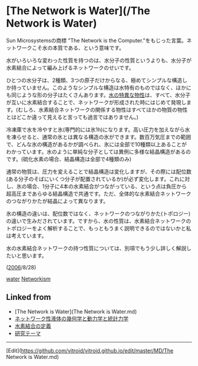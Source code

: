 ---
---
# [The Network is Water](/The Network is Water)

[](https://youtu.be/FtxLih3KeTA)



Sun Microsystemsの商標 "The Network is the Computer."をもじった言葉。ネットワークこそ水の本質である、という意味です。

水がいろいろな変わった性質を持つのは、水分子の性質というよりも、水分子が水素結合によって編み上げるネットワークのせいです。

ひとつの水分子は、2種類、3つの原子だけからなる、極めてシンプルな構造しか持っていません。このようなシンプルな構造は水特有のものではなく、ほかにも同じような形の分子はたくさんあります。[水の特異な物性](/水の特異な物性)は、すべて、水分子が互いに水素結合することで、ネットワークが形成された時にはじめて発現します。(むしろ、水素結合ネットワークの関係する物性はすべてほかの物質の物性とはどこか違って見えると言っても過言ではありません。)

冷凍庫で水を冷やすと氷(専門的には氷1h)になります。高い圧力を加えながら水を凍らせると、通常の氷とは異なる構造の氷ができます。数百万気圧までの範囲で、どんな氷の構造があるかが調べられ、氷には全部で10種類以上あることがわかっています。水のように単純な分子としては異例に多様な結晶構造があるのです。(硫化水素の場合、結晶構造は全部で4種類のみ)

通常の物質は、圧力を変えることで結晶構造は変化しますが、その際には配位数(ある分子のそばにいくつ分子が配置されているか)が必ず変化します。これに対し、氷の場合、1分子に4本の水素結合がつながっている、という点は負圧から超高圧まであらゆる結晶構造で共通です。ただ、全体的な水素結合ネットワークのつながりかたが結晶によって異なります。

氷の構造の違いは、配位数ではなく、ネットワークのつながりかた(トポロジー)の違いで生みだされています。ですから、水の性質は、水素結合ネットワークのトポロジーをよく解析することで、もっともうまく説明できるのではないかと私は考えています。

水の水素結合ネットワークの持つ性質については、別項でもう少し詳しく解説したいと思います。

([2006](/2006)/8/28)

[water](/water) [Networkism](/Networkism)



## Linked from

* [The Network is Water](The Network is Water.md)
* [ネットワーク性液体の幾何学と動力学と統計力学](ネットワーク性液体の幾何学と動力学と統計力学.md)
* [水素結合の定義](水素結合の定義.md)
* [研究テーマ](研究テーマ.md)


----
[Edit](https://github.com/vitroid/vitroid.github.io/edit/master/MD/The Network is Water.md)
